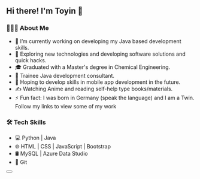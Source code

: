 ## Hi there! I'm Toyin 👋

### 👨🏻‍💻 About Me
- 🔭   I’m currently working on developing my Java based development skills.
- 🤔   Exploring new technologies and developing software solutions and quick hacks.
- 🎓   Graduated with a Master's degree in Chemical Engineering.
- 💼   Trainee Java development consultant.
- 🌱   Hoping to develop skills in mobile app development in the future.
- ✍️   Watching Anime and reading self-help type books/materials.
- ⚡ Fun fact: I was born in Germany (speak the language) and I am a Twin.
Follow my links to view some of my work


### 🛠 Tech Skills
- 💻  Python | Java
- 🌐  HTML | CSS | JavaScript | Bootstrap
- 🛢  MySQL | Azure Data Studio
- 🔧  Git

<button type="button" class="btn btn-fb"><i class="fab fa-facebook-f"></i></button>

<!--
**BToyin/BToyin** is a ✨ _special_ ✨ repository because its `README.md` (this file) appears on your GitHub profile.
<hr>

Here are some ideas to get you started:

- 🔭 I’m currently working on ...
- 🌱 I’m currently learning ...
- 👯 I’m looking to collaborate on ...
- 🤔 I’m looking for help with ...
- 💬 Ask me about ...
- 📫 How to reach me: ...
- 😄 Pronouns: ...
- ⚡ Fun fact: ...
-->
